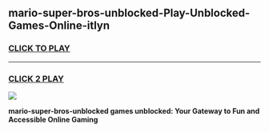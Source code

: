 
## mario-super-bros-unblocked-Play-Unblocked-Games-Online-itlyn
<h3>
<a href="https://premium76.site?title=mario-super-bros-unblocked&ref=25A">CLICK TO PLAY</a></h3>
<hr>

<h3>
<a href="https://premium76.site?title=mario-super-bros-unblocked&ref=25A">CLICK 2 PLAY</a>
  
</h3>

<a href="https://premium76.site?title=mario-super-bros-unblocked&ref=25A"><img src="https://clearcache.store/games.png"></a>


**mario-super-bros-unblocked games unblocked: Your Gateway to Fun and Accessible Online Gaming**
